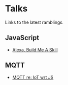 # Talks

Links to the latest ramblings.

## JavaScript
* [Alexa, Build Me A Skill](alexa/build-me-an-app/pdx-node.md)

## MQTT
* [MQTT re: IoT wrt JS](mqtt/jsot.md)